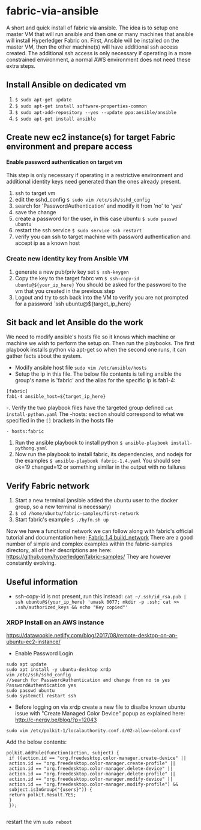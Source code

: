 # fabric-via-ansible
A short and quick install of fabric via ansible. The idea is to setup one master VM that will run ansible and then one or many machines that ansible will install Hyperledger Fabric on. First, Ansible will be installed on the master VM, then the other machine(s) will have additional ssh access created. The additional ssh access is only necessary if operating in a more constrained environment, a normal AWS environment does not need these extra steps.

## Install Ansible on dedicated vm
1. `$ sudo apt-get update`
1. `$ sudo apt-get install software-properties-common`
1. `$ sudo apt-add-repository --yes --update ppa:ansible/ansible`
1. `$ sudo apt-get install ansible`

## Create new ec2 instance(s) for target Fabric environment and prepare access

#### Enable password authentication on target vm
This step is only necessary if operating in a restrictive environment and additional identity keys need generated than the ones already present. 
  1. ssh to target vm
  1. edit the sshd_config `$ sudo vim /etc/ssh/sshd_config`
  1. search for 'PasswordAuthentication' and modify it from 'no' to 'yes' 
  1. save the change
  1. create a password for the user, in this case ubuntu `$ sudo passwd ubuntu`
  1. restart the ssh service `$ sudo service ssh restart`
  1. verify you can ssh to target machine with password authentication and accept ip as a known host

### Create new identity key from Ansible VM
1. generate a new pub/priv key set `$ ssh-keygen`
1. Copy the key to the target fabrc vm `$ ssh-copy-id ubuntu@${your_ip_here}`
You should be asked for the password to the vm that you created in the previous step
1. Logout and try to ssh back into the VM to verify you are not prompted for a password `ssh ubuntu@${target_ip_here}


## Sit back and let Ansible do the work
We need to modify ansible's hosts file so it knows which machine or machine we wish to perform the setup on. Then run the playbooks. The first playbook installs python via apt-get so when the second one runs, it can gather facts about the system.

- Modify ansible host file `sudo vim /etc/ansible/hosts`
- Setup the ip in this file. The below file contents is telling ansible the group's name is 'fabric' and the alias for the specific ip is fab1-4: 

```
[fabric]
fab1-4 ansible_host=${target_ip_here}
```
-. Verify the two playbook files have the targeted group defined `cat install-python.yaml` The -hosts: section should correspond to what we specified in the `[]` brackets in the hosts file 
```
- hosts:fabric
```
1. Run the ansible playbook to install python `$ ansible-playbook install-pythong.yaml`
1. Now run the playbook to install fabric, its dependencies, and nodejs for the examples `$ ansible-playbook fabric-1.4.yaml` You should see ok=19 changed=12 or something similar in the output with no failures

## Verify Fabric network
1. Start a new terminal (ansible added the ubuntu user to the docker group, so a new terminal is necessary)
1. `$ cd /home/ubuntu/fabric-samples/first-network`
1. Start fabric's example `$ ./byfn.sh up`

Now we have a functional network we can follow along with fabric's official tutorial and documentation here: [Fabric 1.4 build_network](https://hyperledger-fabric.readthedocs.io/en/release-1.4/build_network.html)
There are a good number of simple and complex examples within the fabric-samples directory, all of their descriptions are here: https://github.com/hyperledger/fabric-samples/ They are however constantly evolving.


## Useful information
- ssh-copy-id is not present, run this instead: `cat ~/.ssh/id_rsa.pub | ssh ubuntu@${your_ip_here} 'umask 0077; mkdir -p .ssh; cat >> .ssh/authorized_keys && echo "Key copied"'`   
### XRDP Install on an AWS instance
https://datawookie.netlify.com/blog/2017/08/remote-desktop-on-an-ubuntu-ec2-instance/
- Enable Password Login
```
sudo apt update
sudo apt install -y ubuntu-desktop xrdp
vim /etc/ssh/sshd_config
//search for PasswordAuthentication and change from no to yes
PasswordAuthentication yes
sudo passwd ubuntu
sudo systemctl restart ssh

```
- Before logging on via xrdp create a new file to disalbe known ubuntu issue with "Create Managed Color Device" popup as explained here: http://c-nergy.be/blog/?p=12043
```
sudo vim /etc/polkit-1/localauthority.conf.d/02-allow-colord.conf
```
Add the below contents:
```
polkit.addRule(function(action, subject) {
 if ((action.id == "org.freedesktop.color-manager.create-device" ||
 action.id == "org.freedesktop.color-manager.create-profile" ||
 action.id == "org.freedesktop.color-manager.delete-device" ||
 action.id == "org.freedesktop.color-manager.delete-profile" ||
 action.id == "org.freedesktop.color-manager.modify-device" ||
 action.id == "org.freedesktop.color-manager.modify-profile") &&
 subject.isInGroup("{users}")) {
 return polkit.Result.YES;
 }
 });
 
```
restart the vm
`sudo reboot`
